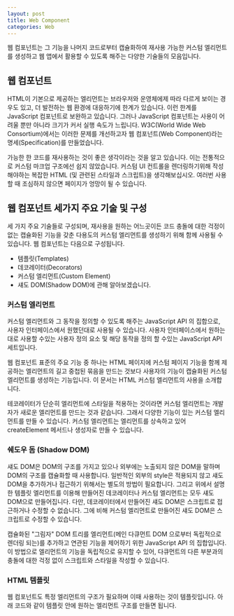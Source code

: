 ```yaml
---
layout: post
title: Web Component
categories: Web
---
```


웹 컴포넌트는 그 기능을 나머지 코드로부터 캡슐화하여 재사용 가능한 커스텀 엘리먼트를 생성하고 웹 앱에서 활용할 수 있도록 해주는 다양한 기술들의 모음입니다.

## 웹 컴포넌트

HTML이 기본으로 제공하는 엘리먼트는 브라우저와 운영체에제 따라 다르게 보이는 경우도 있고, 더 발전하는 웹 환경에 대응하기에 한계가 있습니다. 이런 한계를 JavaScript 컴포넌트로 보완하고 있습니다. 그러나 JavaScript 컴포넌트는 사용이 어려울 뿐만 아니라 크기가 커서 실행 속도가 느립니다. W3C(World Wide Web Consortium)에서는 이러한 문제를 개선하고자 웹 컴포넌트(Web Component)라는 명세(Specification)를 만들었습니다.

가능한 한 코드를 재사용하는 것이 좋은 생각이라는 것을 알고 있습니다. 이는 전통적으로 커스텀 마크업 구조에선 쉽지 않았습니다. 커스텀 UI 컨트롤을 렌더링하기위해 작성해야하는 복잡한 HTML (및 관련된 스타일과 스크립트)을 생각해보십시오. 여러번 사용할 때 조심하지 않으면 페이지가 엉망이 될 수 있습니다.

## 웹 컴포넌트 세가지 주요 기술 및 구성

세 가지 주요 기술들로 구성되며, 재사용을 원하는 어느곳이든 코드 충돌에 대한 걱정이 없는 캡슐화된 기능을 갖춘 다용도의 커스텀 엘리먼트를 생성하기 위해 함께 사용될 수 있습니다. 웹 컴포넌트는 다음으로 구성됩니다.

- 템플릿(Templates)
- 데코레이터(Decorators)
- 커스텀 엘리먼트(Custom Element)
- 섀도 DOM(Shadow DOM)에 관해 알아보겠습니다.

### 커스텀 엘리먼트

커스텀 엘리먼트와 그 동작을 정의할 수 있도록 해주는 JavaScript API 의 집합으로, 사용자 인터페이스에서 원했던대로 사용될 수 있습니다. 사용자 인터페이스에서 원하는대로 사용할 수있는 사용자 정의 요소 및 해당 동작을 정의 할 수있는 JavaScript API 세트입니다.

웹 컴포넌트 표준의 주요 기능 중 하나는 HTML 페이지에 커스텀 페이지 기능을 함께 제공하는 엘리먼트의 길고 중첩된 묶음을 만드는 것보다 사용자의 기능이 캡슐화된 커스텀 엘리먼트를 생성하는 기능입니다. 이 문서는 HTML 커스텀 엘리먼트의 사용을 소개합니다.

테코레이터가 단순히 엘리먼트에 스타일을 적용하는 것이라면 커스텀 엘리먼트는 개발자가 새로운 엘리먼트를 만드는 것과 같습니다. 그래서 다양한 기능이 있는 커스텀 엘리먼트를 만들 수 있습니다. 커스텀 엘리먼트는 엘리먼트를 상속하고 있어 createElement 메서드나 생성자로 만들 수 있습니다.

### 쉐도우 돔 (Shadow DOM)

섀도 DOM은 DOM의 구조를 가지고 있으나 외부에는 노출되지 않은 DOM을 말하며 DOM의 구조를 캡슐화할 때 사용합니다. 일반적인 외부의 style은 적용되지 않고 섀도 DOM을 추가하거나 접근하기 위해서는 별도의 방법이 필요합니다. 그리고 위에서 설명한 템플릿 엘리먼트를 이용해 만들어진 데코레이터나 커스텀 엘리먼트는 모두 섀도 DOM으로 만들어집니다. 다만, 데코레이터에서 만들어진 섀도 DOM은 스크립트로 접근하거나 수정할 수 없습니다. 그에 비해 커스텀 엘리먼트로 만들어진 섀도 DOM은 스크립트로 수정할 수 있습니다.

캡슐화된 "그림자" DOM 트리를 엘리먼트(메인 다큐먼트 DOM 으로부터 독립적으로 렌더링 되는)를 추가하고 연관된 기능을 제어하기 위한 JavaScript API 의 집합입니다. 이 방법으로 엘리먼트의 기능을 독립적으로 유지할 수 있어, 다큐먼트의 다른 부분과의 충돌에 대한 걱정 없이 스크립트와 스타일을 작성할 수 있습니다.

### HTML 템플릿

웹 컴포넌트도 특정 엘리먼트의 구조가 필요하며 이때 사용하는 것이 템플릿입니다. 아래 코드와 같이 템플릿 안에 원하는 엘리먼트 구조를 만들면 됩니다. <template> 과 <slot> 엘리먼트는 렌더링된 페이지에 나타나지 않는 마크업 템플릿을 작성할 수 있게 해줍니다. 그 후, 커스텀 엘리먼트의 구조를 기반으로 여러번 재사용할 수 있습니다.

### 데코레이터

데코레이터는 엘리먼트를 오버라이드(override)해 엘리먼트를 꾸미는 역할을 합니다. 비교를 하자면 테코레이터는 리모델링이라고 생각하면 되고, 뒤에 설명할 커스텀 엘리먼트는 새로 만드는 것으로 생각하면 됩니다. 템플릿 엘리먼트에 적당한 엘리먼트 구조를 만들고 스타일을 지정한 다음에 <decorator> 태그를 이용하여 만듭니다.

## 웹 컴포넌트의 필요성

웹 컴포넌트가 필요해지기 시작햇습니다. HTML 엘리먼트는 <그림 1>과 같이 같은 요소라도 브라우저와 운영체제에 따라 다르게 보입니다. 이렇게 다르게 보이는 엘리먼트를 브라우저와 운영체제에 상관 없이 같게 보이도록 해 사용자에게 동일한 룩앤드필(look and feel)을 제공할 때 JindoJS Component와 같은 JavaScript 컴포넌트를 사용합니다. 또한, 날이 갈수록 더 미려해지는 웹 환경(Rich Web)에서는 브라우저 자체에서 지원하는 엘리먼트만 사용하기에는 한계가 있습니다. 물론 HTML5에 다양한 input 타입과 새로운 엘리먼트가 추가되었지만 여전히 부족합니다. 이런 문제를 해결하기 위해서도 JavaScript 컴포넌트를 사용합니다.

### JavaScript 컴포넌트 문제점

첫 번째, 적용이 힘듭니다. JavaScript 컴포넌트를 사용하려면 스크립트 파일과 CSS 파일을 포함하고 특정한 마크업 구조를 사용해야 하는 등 개발자도 사용하기에 힘들어 합니다. 디자이너와 같이 비개발자가 사용하기에는 더욱 힘듭니다.

두 번째, 느립니다. JavaScript 컴포넌트는 상당한 크기의 JavaScript 덩어리라 사용할 때 많은 비용이 발생합니다. 그리고 컴포넌트의 작동 방식이 대부분 로드가 완료된 후에 적용하는 방식이기 때문에 추가로 비용이 발생합니다. 그래서 JavaScript 컴포넌트를 저사양의 기기에서 사용하는 데 제약이 있습니다.

W3C에서는 이러한 이슈를 개선하고자 웹 컴포넌트(Web Component)라는 명세(Specification)를 만들게 됩니다. 웹 컴포넌트는 Internet Explorer에서 지원하던 HTC(HTML Component)와 유사한 방식으로 개발자가 자체적으로 HTML 엘리먼트를 만드는 기술입니다.

### 웹 컴포넌트의 장점

웹 컴포넌트의 장점은 JavaScript의 단점을 개선한 것입니다.

- 컴포넌트를 캡슐화(encapsulation)하여 쉽게 적용할 수 있다.
- 네이티브 엘리먼트로 동작하기 때문에 성능이 좋다.

## 결론

웹 컴포넌트는 커스텀 엘리먼트 + 쉐도우 돔입니다.

HTML 엘리먼트는 같은 요소라도 브라우저와 운영체제에 따라 다르게 보인다. 또한 HTML5 이외에도 다양한 엘리먼트가 필요하다.

그래서 JS 컴포넌트를 사용하기도 하지만, 적용이 힘들고 느리다.

웹 컴포넌트는 점점 표준으로 자리잡아가고 있다. IE가 이제 역사속으로 사라질 날이 가까워 옴에 따라(한국은 언제쯤??) 앞으로 점점 웹 컴포넌트의 위상이 높아질 것 같다. 2016년 구글 I/O 발표 처럼 어쩌면 DOM이 가장 지속가능하고 간결한 프레임워크가 아닐까 싶다. 리액트가 됐든, 뷰(vue)가 됐든 각종 웹 프레임워크들은 훌륭한 솔루션임에는 틀림없다. 하지만 앱의 규모가 커지면 커질수록 점점 프레임워크에 의존적인 코드가 양산되고 리소스가 증가한다. 증가된 리소스는 자연스레 사용자에게 전가될 수 밖에 없다. 웹 컴포넌트를 사용하면 이런 리소스는 훨씬 가벼워진다. 그렇다고 당장 웹 컴포넌트로 전환하기에는 해결해야할 문제들이 많다. 하지만 언젠가 브라우저 벤더들이 공통으로 모든 표준을 따라 브라우저를 만들어 낸다면 앞으로는 서드파티 프레임워크에 의존하지 않고 표준 스펙만으로 웹앱을 만들 수 있는 날이 올지도 모르겠다.

---

해당 내용은 다음 글을 참고 하였습니다.

- https://d2.naver.com/helloworld/188655
- https://developer.mozilla.org/ko/docs/Web/Web_Components
